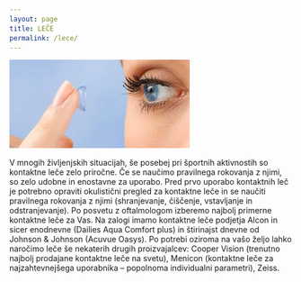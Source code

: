```yaml
---
layout: page
title: LEČE
permalink: /lece/
---
```


<img class="transform-reverse" src="/img/lece-banner.jpg" alt="">

V mnogih življenjskih situacijah, še posebej pri športnih aktivnostih so kontaktne leče zelo priročne. Če se naučimo pravilnega rokovanja z njimi, so zelo udobne in enostavne za uporabo. Pred prvo uporabo kontaktnih leč je potrebno opraviti okulistični pregled za kontaktne leče in se naučiti pravilnega rokovanja z njimi (shranjevanje, čiščenje, vstavljanje in odstranjevanje). Po posvetu z oftalmologom izberemo najbolj primerne kontaktne leče za Vas.
Na zalogi imamo kontaktne leče podjetja Alcon in sicer enodnevne (Dailies Aqua Comfort plus) in štirinajst dnevne od Johnson & Johnson (Acuvue Oasys). Po potrebi oziroma na vašo željo lahko naročimo leče še nekaterih drugih proizvajalcev: Cooper Vision (trenutno najbolj prodajane kontaktne leče na svetu), Menicon (kontaktne leče za najzahtevnejšega uporabnika – popolnoma individualni parametri), Zeiss.
